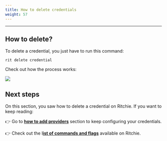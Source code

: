 ```yaml
---
title: How to delete credentials
weight: 57
---
```


---

## How to delete?

To delete a credential, you just have to run this command:

```text
rit delete credential
```

Check out how the process works:

![](/docs-ritchie/large-gif-814x408-.gif)

## Next steps

On this section, you saw how to delete a credential on Ritchie. If you want to keep reading:

👉 Go to [**how to add providers**](how-to-add-providers.md) section to keep configuring your credentials.

👉 Check out the l[**ist of commands and flags**](../../reference/list-of-commands.md) available on Ritchie.
